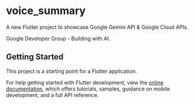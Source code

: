# voice_summary

A new Flutter project to showcase Google Gemini API & Google Cloud APIs.

Google Developer Group - Building with AI.

## Getting Started

This project is a starting point for a Flutter application.

For help getting started with Flutter development, view the
[online documentation](https://docs.flutter.dev/), which offers tutorials,
samples, guidance on mobile development, and a full API reference.
